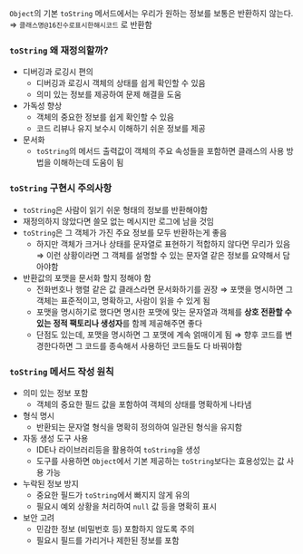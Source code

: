 `Object`의 기본 `toString` 메서드에서는 우리가 원하는 정보를 보통은 반환하지 않는다.
⇒ `클래스명@16진수로표시한해시코드` 로 반환함

### `toString` 왜 재정의할까?

- 디버깅과 로깅시 편의
    - 디버깅과 로깅시 객체의 상태를 쉽게 확인할 수 있음
    - 의미 있는 정보를 제공하여 문제 해결을 도움
- 가독성 향상
    - 객체의 중요한 정보를 쉽게 확인할 수 있음
    - 코드 리뷰나 유지 보수시 이해하기 쉬운 정보를 제공
- 문서화
    - `toString`의 메서드 출력값이 객체의 주요 속성들을 포함하면 클래스의 사용 방법을 이해하는데 도움이 됨

### `toString` 구현시 주의사항

- `toString`은 사람이 읽기 쉬운 형태의 정보를 반환해야함
- 재정의하지 않았다면 쓸모 없는 메시지만 로그에 남을 것임
- `toString`은 그 객체가 가진 주요 정보를 모두 반환하는게 좋음
    - 하지만 객체가 크거나 상태를 문자열로 표현하기 적합하지 않다면 무리가 있음
      ⇒ 이런 상황이라면 그 객체를 설명할 수 있는 문자열 같은 정보를 요약해서 담아야함
- 반환값의 포맷을 문서화 할지 정해야 함
    - 전화번호나 행렬 같은 값 클래스라면 문서화하기를 권장
      ⇒ 포맷을 명시하면 그 객체는 표준적이고, 명확하고, 사람이 읽을 수 있게 됨
    - 포맷을 명시하기로 했다면 명시한 포맷에 맞는 문자열과 객체를 **상호 전환할 수 있는 정적 팩토리나 생성자**를 함께 제공해주면 좋다
    - 단점도 있는데, 포맷을 명시하면 그 포맷에 계속 얽매이게 됨
      ⇒ 향후 코드를 변경한다하면 그 코드를 종속해서 사용하던 코드들도 다 바꿔야함

### `toString` 메서드 작성 원칙

- 의미 있는 정보 포함
    - 객체의 중요한 필드 값을 포함하여 객체의 상태를 명확하게 나타냄
- 형식 명시
    - 반환되는 문자열 형식을 명확히 정의하여 일관된 형식을 유지함
- 자동 생성 도구 사용
    - IDE나 라이브러리등을 활용하여 `toString`을 생성
    - 도구를 사용하면 `Object`에서 기본 제공하는 `toString`보다는 효용성있는 값 사용 가능
- 누락된 정보 방지
    - 중요한 필드가 `toString`에서 빠지지 않게 유의
    - 필요시 예외 상황을 처리하여 `null` 값 등을 명확히 표시
- 보안 고려
    - 민감한 정보 (비밀번호 등) 포함하지 않도록 주의
    - 필요시 필드를 가리거나 제한된 정보를 포함